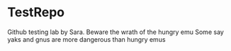 # TestRepo
Github testing lab by Sara.
Beware the wrath of the hungry emu
Some say yaks and gnus are more dangerous than hungry emus
